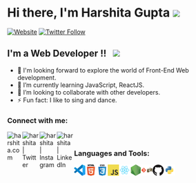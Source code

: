 # Hi there, I'm Harshita Gupta  <img src="https://media.giphy.com/media/hvRJCLFzcasrR4ia7z/giphy.gif" width="45px">

[![Website](https://img.shields.io/website?label=harshita-portfolio&style=for-the-badge&url=https%3A%2F%2Fharshitagupta.netlify.app)](https://harshitagupta.netlify.app)
[![Twitter Follow](https://img.shields.io/twitter/follow/Harshita16Gupta?color=1DA1F2&logo=twitter&style=for-the-badge)](https://twitter.com/intent/follow?original_referer=https%3A%2F%2Fgithub.com%2FHarshita16Gupta&screen_name=Harshita16Gupta)

## I'm a Web Developer !! &nbsp; ![](https://visitor-badge.glitch.me/badge?page_id=HarshitaGupta16-.HarshitaGupta16)


- 🔭 I'm looking forward to explore the world of Front-End Web development. 
- 🌱 I’m currently learning JavaScript, ReactJS.
- 👯 I’m looking to collaborate with other developers.
- ⚡ Fun fact: I like to sing and dance.

### Connect with me:

[<img align="left" alt="harshita.com" width="35px" src="https://img.icons8.com/color/48/000000/domain--v1.png" />](https://harshitagupta.netlify.app)
[<img align="left" alt="harshita | Twitter" width="40px" src="https://img.icons8.com/color/48/000000/twitter--v2.gif" />](https://twitter.com/Harshita16Gupta)
[<img align="left" alt="harshita | Instagram" width="40px" src="https://img.icons8.com/fluency/48/000000/instagram-new.png" />](https://www.instagram.com/__harshita__gupta__/)
[<img align="left" alt="harshita | LinkedIn" width="40px" src="https://img.icons8.com/color/48/000000/linkedin.png" />](https://www.linkedin.com/in/harshita-gupta-549b12157/)

<br />

### Languages and Tools:

<img align="left" alt="Visual Studio Code" width="26px" src="https://raw.githubusercontent.com/github/explore/80688e429a7d4ef2fca1e82350fe8e3517d3494d/topics/visual-studio-code/visual-studio-code.png" />
<img align="left" alt="HTML5" width="26px" src="https://raw.githubusercontent.com/github/explore/80688e429a7d4ef2fca1e82350fe8e3517d3494d/topics/html/html.png" />
<img align="left" alt="CSS3" width="26px" src="https://raw.githubusercontent.com/github/explore/80688e429a7d4ef2fca1e82350fe8e3517d3494d/topics/css/css.png" />
<img align="left" alt="JavaScript" width="26px" src="https://raw.githubusercontent.com/github/explore/80688e429a7d4ef2fca1e82350fe8e3517d3494d/topics/javascript/javascript.png" />
<img align="left" alt="React" width="26px" src="https://raw.githubusercontent.com/github/explore/80688e429a7d4ef2fca1e82350fe8e3517d3494d/topics/react/react.png" />
<img align="left" alt="Node.js" width="26px" src="https://raw.githubusercontent.com/github/explore/80688e429a7d4ef2fca1e82350fe8e3517d3494d/topics/nodejs/nodejs.png" />
<img align="left" alt="Git" width="26px" src="https://raw.githubusercontent.com/github/explore/80688e429a7d4ef2fca1e82350fe8e3517d3494d/topics/git/git.png" />
<img align="left" alt="GitHub" width="26px" src="https://raw.githubusercontent.com/github/explore/78df643247d429f6cc873026c0622819ad797942/topics/github/github.png" />
<img align="left" alt="Node.js" width="26px" src="https://raw.githubusercontent.com/github/explore/80688e429a7d4ef2fca1e82350fe8e3517d3494d/topics/python/python.png" />
